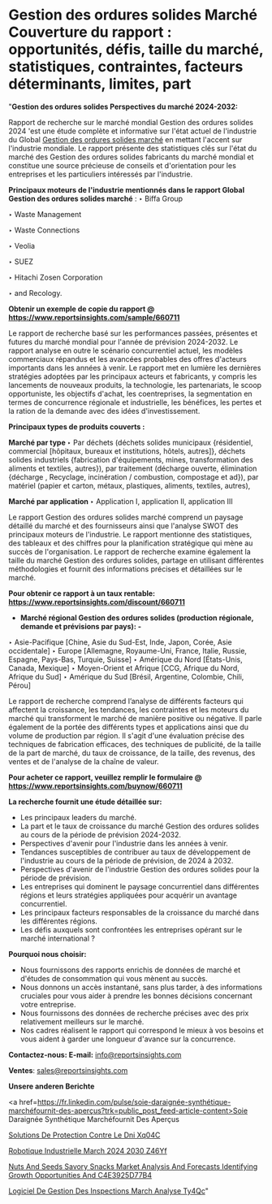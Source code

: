 # Gestion des ordures solides Marché Couverture du rapport : opportunités, défis, taille du marché, statistiques, contraintes, facteurs déterminants, limites, part

"<strong>Gestion des ordures solides Perspectives du marché 2024-2032:</strong>

Rapport de recherche sur le marché mondial Gestion des ordures solides 2024 'est une étude complète et informative sur l'état actuel de l'industrie du Global <a href=https://www.reportsinsights.com/sample/660711>Gestion des ordures solides marché</a> en mettant l'accent sur l'industrie mondiale. Le rapport présente des statistiques clés sur l'état du marché des Gestion des ordures solides fabricants du marché mondial et constitue une source précieuse de conseils et d'orientation pour les entreprises et les particuliers intéressés par l'industrie.

<strong>Principaux moteurs de l'industrie mentionnés dans le rapport Global Gestion des ordures solides marché</strong> :
‣ Biffa Group

‣ Waste Management

‣ Waste Connections

‣ Veolia

‣ SUEZ

‣ Hitachi Zosen Corporation

‣ and Recology.

<strong>Obtenir un exemple de copie du rapport @ <a href=https://www.reportsinsights.com/sample/660711>https://www.reportsinsights.com/sample/660711</a></strong>

Le rapport de recherche basé sur les performances passées, présentes et futures du marché mondial pour l'année de prévision 2024-2032. Le rapport analyse en outre le scénario concurrentiel actuel, les modèles commerciaux répandus et les avancées probables des offres d'acteurs importants dans les années à venir. Le rapport met en lumière les dernières stratégies adoptées par les principaux acteurs et fabricants, y compris les lancements de nouveaux produits, la technologie, les partenariats, le scoop opportuniste, les objectifs d'achat, les coentreprises, la segmentation en termes de concurrence régionale et industrielle, les bénéfices, les pertes et la ration de la demande avec des idées d'investissement.

<strong>Principaux types de produits couverts :</strong>

<strong>Marché par type </strong>
‣ Par déchets (déchets solides municipaux {résidentiel, commercial [hôpitaux, bureaux et institutions, hôtels, autres]}, déchets solides industriels {fabrication d'équipements, mines, transformation des aliments et textiles, autres}), par traitement (décharge ouverte, élimination {décharge , Recyclage, incinération / combustion, compostage et ad}), par matériel (papier et carton, métaux, plastiques, aliments, textiles, autres),

<strong>Marché par application </strong>
‣ Application I, application II, application III

Le rapport Gestion des ordures solides marché comprend un paysage détaillé du marché et des fournisseurs ainsi que l'analyse SWOT des principaux moteurs de l'industrie. Le rapport mentionne des statistiques, des tableaux et des chiffres pour la planification stratégique qui mène au succès de l'organisation. Le rapport de recherche examine également la taille du marché Gestion des ordures solides, partage en utilisant différentes méthodologies et fournit des informations précises et détaillées sur le marché.

<strong>Pour obtenir ce rapport à un taux rentable: <a href=https://www.reportsinsights.com/discount/660711>https://www.reportsinsights.com/discount/660711</a></strong>
<ul>
  <li><strong>Marché régional Gestion des ordures solides (production régionale, demande et prévisions par pays): -</strong></li>
</ul>
‣ Asie-Pacifique [Chine, Asie du Sud-Est, Inde, Japon, Corée, Asie occidentale]
‣ Europe [Allemagne, Royaume-Uni, France, Italie, Russie, Espagne, Pays-Bas, Turquie, Suisse]
‣ Amérique du Nord [États-Unis, Canada, Mexique]
‣ Moyen-Orient et Afrique [CCG, Afrique du Nord, Afrique du Sud]
‣ Amérique du Sud [Brésil, Argentine, Colombie, Chili, Pérou]

Le rapport de recherche comprend l’analyse de différents facteurs qui affectent la croissance, les tendances, les contraintes et les moteurs du marché qui transforment le marché de manière positive ou négative. Il parle également de la portée des différents types et applications ainsi que du volume de production par région. Il s'agit d'une évaluation précise des techniques de fabrication efficaces, des techniques de publicité, de la taille de la part de marché, du taux de croissance, de la taille, des revenus, des ventes et de l'analyse de la chaîne de valeur.

<strong>Pour acheter ce rapport, veuillez remplir le formulaire @   <a href=https://www.reportsinsights.com/buynow/660711>https://www.reportsinsights.com/buynow/660711</a></strong>

<strong>La recherche fournit une étude détaillée sur:</strong>
<ul>
  <li>Les principaux leaders du marché.</li>
  <li>La part et le taux de croissance du marché Gestion des ordures solides au cours de la période de prévision 2024-2032.</li>
  <li>Perspectives d'avenir pour l'industrie dans les années à venir.</li>
  <li>Tendances susceptibles de contribuer au taux de développement de l'industrie au cours de la période de prévision, de 2024 à 2032.</li>
  <li>Perspectives d'avenir de l'industrie Gestion des ordures solides pour la période de prévision.</li>
  <li>Les entreprises qui dominent le paysage concurrentiel dans différentes régions et leurs stratégies appliquées pour acquérir un avantage concurrentiel.</li>
  <li>Les principaux facteurs responsables de la croissance du marché dans les différentes régions.</li>
  <li>Les défis auxquels sont confrontées les entreprises opérant sur le marché international ?</li>
</ul>
<strong>Pourquoi nous choisir:</strong>
<ul>
  <li>Nous fournissons des rapports enrichis de données de marché et d'études de consommation qui vous mènent au succès.</li>
  <li>Nous donnons un accès instantané, sans plus tarder, à des informations cruciales pour vous aider à prendre les bonnes décisions concernant votre entreprise.</li>
  <li>Nous fournissons des données de recherche précises avec des prix relativement meilleurs sur le marché.</li>
  <li>Nos cadres réalisent le rapport qui correspond le mieux à vos besoins et vous aident à garder une longueur d'avance sur la concurrence.</li>
</ul>
<strong>Contactez-nous:
</strong><strong>E-mail:</strong> <a href=mailto:info@reportsinsights.com>info@reportsinsights.com</a>

<strong>Ventes</strong>: <a href=mailto:sales@reportsinsights.com>sales@reportsinsights.com</a>

<strong>Unsere anderen Berichte</strong>

<a href=https://fr.linkedin.com/pulse/soie-daraignée-synthétique-marchéfournit-des-aperçus?trk=public_post_feed-article-content>Soie Daraignée Synthétique Marchéfournit Des Aperçus</a>

<a href=https://www.linkedin.com/pulse/solutions-de-protection-contre-le-d%C3%A9ni-xq04c/>Solutions De Protection Contre Le Dni Xq04C</a>

<a href=https://www.linkedin.com/pulse/robotique-industrielle-march%C3%A9-2024-2030-z46yf/>Robotique Industrielle March 2024 2030 Z46Yf</a>

<a href=https://medium.com/@atulpawarpune12/nuts-and-seeds-savory-snacks-market-analysis-and-forecasts-identifying-growth-opportunities-and-c4e3925d77b4>Nuts And Seeds Savory Snacks Market Analysis And Forecasts Identifying Growth Opportunities And C4E3925D77B4</a>

<a href=https://www.linkedin.com/pulse/logiciel-de-gestion-des-inspections-march%C3%A9-analyse-ty4qc/>Logiciel De Gestion Des Inspections March Analyse Ty4Qc</a>"
